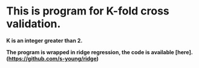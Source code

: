# This is program for K-fold cross validation.

**K is an integer greater than 2.**

**The program is wrapped in ridge regression, the code is available [here]. (https://github.com/s-young/ridge)** 
